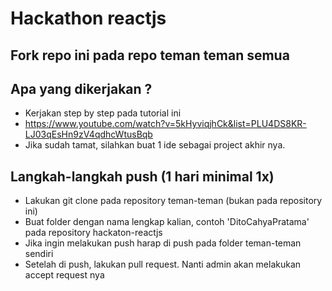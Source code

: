 # Hackathon reactjs
## Fork repo ini pada repo teman teman semua
## Apa yang dikerjakan ? 
- Kerjakan step by step pada tutorial ini
- https://www.youtube.com/watch?v=5kHyviqjhCk&list=PLU4DS8KR-LJ03qEsHn9zV4qdhcWtusBqb
- Jika sudah tamat, silahkan buat 1 ide sebagai project akhir nya.
## Langkah-langkah push (1 hari minimal 1x)
- Lakukan git clone pada repository teman-teman (bukan pada repository ini)
- Buat folder dengan nama lengkap kalian, contoh 'DitoCahyaPratama' pada repository hackaton-reactjs
- Jika ingin melakukan push harap di push pada folder teman-teman sendiri
- Setelah di push, lakukan pull request. Nanti admin akan melakukan accept request nya
 